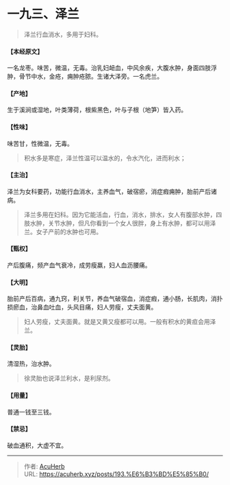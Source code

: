 # 一九三、泽兰


> 泽兰行血消水，多用于妇科。

#### 【本经原文】
一名龙枣。味苦，微温，无毒。治乳妇衄血，中风余疾，大腹水肿，身面四肢浮肿，骨节中水，金疮，痈肿疮脓。生诸大泽旁。一名虎兰。
#### 【产地】
生于溪涧或湿地，叶类薄荷，根紫黑色，叶与子根（地笋）皆入药。
#### 【性味】
味苦甘，性微温，无毒。

> 积水多是寒症，泽兰性温可以温水的，令水汽化，进而利水；

#### 【主治】
泽兰为女科要药，功能行血消水，主养血气，破宿瘀，消症瘕痈肿，胎前产后诸病。

> 泽兰多用在妇科。因为它能活血，行血，消水，排水，女人有腹部水肿，四肢水肿，关节水肿，但凡你看到一个女人很胖，身上有水肿，都可以用泽兰。女子产前的水肿也可用。

#### 【甄权】
产后腹痛，频产血气衰冷，成劳瘦羸，妇人血沥腰痛。
#### 【大明】
胎前产后百病，通九窍，利关节，养血气破宿血，消症瘕，通小肠，长肌肉，消扑损瘀血，治鼻血吐血，头风目痛，妇人劳瘦，丈夫面黄。

> 妇人劳瘦，丈夫面黄。就是又黄又瘦都可以用。一般有积水的黄疸会用泽兰。

#### 【灵胎】
清湿热，治水肿。

> 徐灵胎也说泽兰利水，是利尿剂。

#### 【用量】
普通一钱至三钱。
#### 【禁忌】
破血通积，大虚不宜。

---

> 作者: [AcuHerb](https://acuherb.xyz)  
> URL: https://acuherb.xyz/posts/193.%E6%B3%BD%E5%85%B0/  

